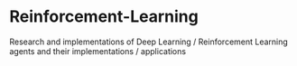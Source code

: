# Reinforcement-Learning
Research and implementations of Deep Learning / Reinforcement Learning agents and their implementations / applications
